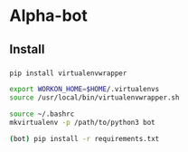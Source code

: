# Alpha-bot

## Install

### 
```bash
pip install virtualenvwrapper
```

```bash
export WORKON_HOME=$HOME/.virtualenvs
source /usr/local/bin/virtualenvwrapper.sh
```

```bash
source ~/.bashrc
mkvirtualenv -p /path/to/python3 bot
```

```bash
(bot) pip install -r requirements.txt
```
